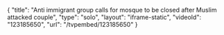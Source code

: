 {
    "title": "Anti immigrant group calls for mosque to be closed after Muslim attacked couple",
    "type": "solo",
    "layout": "iframe-static",
    "videoId": "123185650",
    "url": "\/tvpembed\/123185650"
}